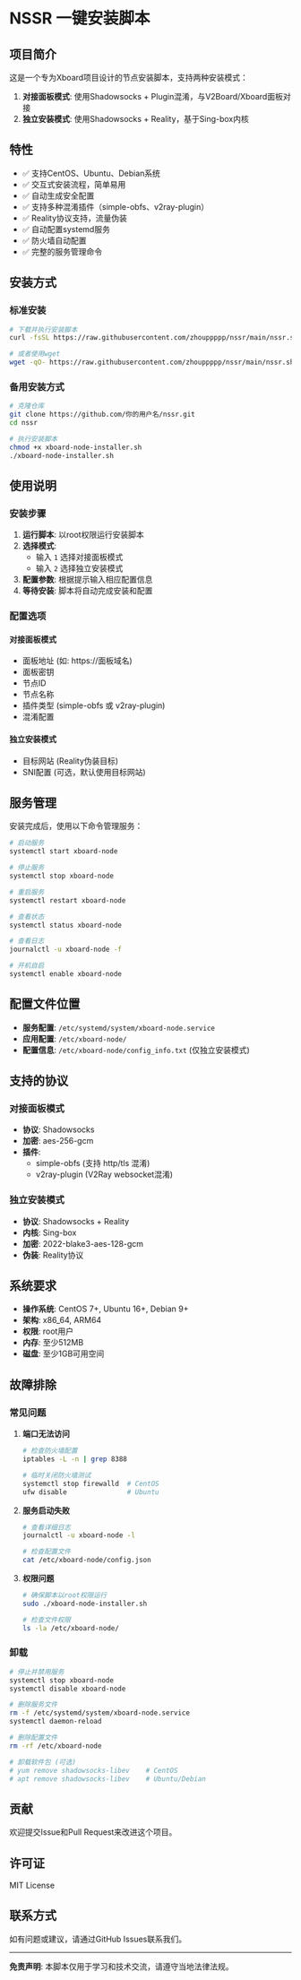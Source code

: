 # NSSR 一键安装脚本

## 项目简介

这是一个专为Xboard项目设计的节点安装脚本，支持两种安装模式：

1. **对接面板模式**: 使用Shadowsocks + Plugin混淆，与V2Board/Xboard面板对接
2. **独立安装模式**: 使用Shadowsocks + Reality，基于Sing-box内核

## 特性

- ✅ 支持CentOS、Ubuntu、Debian系统
- ✅ 交互式安装流程，简单易用
- ✅ 自动生成安全配置
- ✅ 支持多种混淆插件（simple-obfs、v2ray-plugin）
- ✅ Reality协议支持，流量伪装
- ✅ 自动配置systemd服务
- ✅ 防火墙自动配置
- ✅ 完整的服务管理命令

## 安装方式

### 标准安装

```bash
# 下载并执行安装脚本
curl -fsSL https://raw.githubusercontent.com/zhouppppp/nssr/main/nssr.sh | bash

# 或者使用wget
wget -qO- https://raw.githubusercontent.com/zhouppppp/nssr/main/nssr.sh | bash
```

### 备用安装方式

```bash
# 克隆仓库
git clone https://github.com/你的用户名/nssr.git
cd nssr

# 执行安装脚本
chmod +x xboard-node-installer.sh
./xboard-node-installer.sh
```

## 使用说明

### 安装步骤

1. **运行脚本**: 以root权限运行安装脚本
2. **选择模式**: 
   - 输入 `1` 选择对接面板模式
   - 输入 `2` 选择独立安装模式
3. **配置参数**: 根据提示输入相应配置信息
4. **等待安装**: 脚本将自动完成安装和配置

### 配置选项

#### 对接面板模式
- 面板地址 (如: https://面板域名)
- 面板密钥
- 节点ID
- 节点名称
- 插件类型 (simple-obfs 或 v2ray-plugin)
- 混淆配置

#### 独立安装模式
- 目标网站 (Reality伪装目标)
- SNI配置 (可选，默认使用目标网站)

## 服务管理

安装完成后，使用以下命令管理服务：

```bash
# 启动服务
systemctl start xboard-node

# 停止服务
systemctl stop xboard-node

# 重启服务
systemctl restart xboard-node

# 查看状态
systemctl status xboard-node

# 查看日志
journalctl -u xboard-node -f

# 开机自启
systemctl enable xboard-node
```

## 配置文件位置

- **服务配置**: `/etc/systemd/system/xboard-node.service`
- **应用配置**: `/etc/xboard-node/`
- **配置信息**: `/etc/xboard-node/config_info.txt` (仅独立安装模式)

## 支持的协议

### 对接面板模式
- **协议**: Shadowsocks
- **加密**: aes-256-gcm
- **插件**: 
  - simple-obfs (支持 http/tls 混淆)
  - v2ray-plugin (V2Ray websocket混淆)

### 独立安装模式
- **协议**: Shadowsocks + Reality
- **内核**: Sing-box
- **加密**: 2022-blake3-aes-128-gcm
- **伪装**: Reality协议

## 系统要求

- **操作系统**: CentOS 7+, Ubuntu 16+, Debian 9+
- **架构**: x86_64, ARM64
- **权限**: root用户
- **内存**: 至少512MB
- **磁盘**: 至少1GB可用空间

## 故障排除

### 常见问题

1. **端口无法访问**
   ```bash
   # 检查防火墙配置
   iptables -L -n | grep 8388
   
   # 临时关闭防火墙测试
   systemctl stop firewalld  # CentOS
   ufw disable               # Ubuntu
   ```

2. **服务启动失败**
   ```bash
   # 查看详细日志
   journalctl -u xboard-node -l
   
   # 检查配置文件
   cat /etc/xboard-node/config.json
   ```

3. **权限问题**
   ```bash
   # 确保脚本以root权限运行
   sudo ./xboard-node-installer.sh
   
   # 检查文件权限
   ls -la /etc/xboard-node/
   ```

### 卸载

```bash
# 停止并禁用服务
systemctl stop xboard-node
systemctl disable xboard-node

# 删除服务文件
rm -f /etc/systemd/system/xboard-node.service
systemctl daemon-reload

# 删除配置文件
rm -rf /etc/xboard-node

# 卸载软件包 (可选)
# yum remove shadowsocks-libev    # CentOS
# apt remove shadowsocks-libev    # Ubuntu/Debian
```

## 贡献

欢迎提交Issue和Pull Request来改进这个项目。

## 许可证

MIT License

## 联系方式

如有问题或建议，请通过GitHub Issues联系我们。

---

**免责声明**: 本脚本仅用于学习和技术交流，请遵守当地法律法规。
